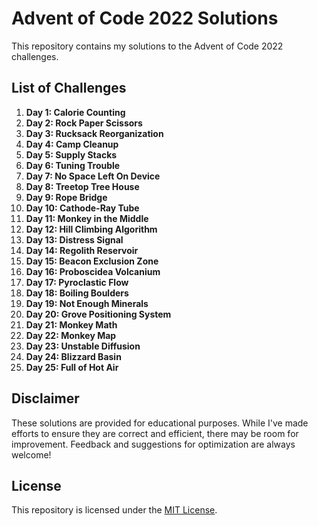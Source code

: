 # Advent of Code 2022 Solutions

This repository contains my solutions to the Advent of Code 2022 challenges.

## List of Challenges

1. **Day 1: Calorie Counting**
2. **Day 2: Rock Paper Scissors**
3. **Day 3: Rucksack Reorganization**
4. **Day 4: Camp Cleanup**
5. **Day 5: Supply Stacks**
6. **Day 6: Tuning Trouble**
7. **Day 7: No Space Left On Device**
8. **Day 8: Treetop Tree House**
9. **Day 9: Rope Bridge**
10. **Day 10: Cathode-Ray Tube**
11. **Day 11: Monkey in the Middle**
12. **Day 12: Hill Climbing Algorithm**
13. **Day 13: Distress Signal**
14. **Day 14: Regolith Reservoir**
15. **Day 15: Beacon Exclusion Zone**
16. **Day 16: Proboscidea Volcanium**
17. **Day 17: Pyroclastic Flow**
18. **Day 18: Boiling Boulders**
19. **Day 19: Not Enough Minerals**
20. **Day 20: Grove Positioning System**
21. **Day 21: Monkey Math**
22. **Day 22: Monkey Map**
23. **Day 23: Unstable Diffusion**
24. **Day 24: Blizzard Basin**
25. **Day 25: Full of Hot Air**

## Disclaimer

These solutions are provided for educational purposes. While I've made efforts to ensure they are correct and efficient, there may be room for improvement. Feedback and suggestions for optimization are always welcome!

## License

This repository is licensed under the [MIT License](LICENSE).
